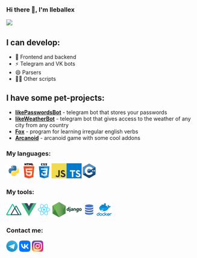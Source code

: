### Hi there 👋, I'm lleballex

![](https://komarev.com/ghpvc/?username=lleballex&color=blueviolet)

## I can develop:

- 💪 Frontend and backend
- ⚡ Telegram and VK bots
- 😄 Parsers
- 🤹🏽 Other scripts

## I have some pet-projects:

- **[likePasswordsBot](https://t.me/likePasswordsBot)** - telegram bot that stores your passwords
- **[likeWeatherBot](https://t.me/likeWeatherBot)** - telegram bot that gives access to the weather of any city from any country
- **[Fox](https://github.com/lleballex/fox)** - program for learning irregular english verbs
- **[Arcanoid](https://github.com/lleballex/arcanoid)** - arcanoid game with some cool addons

### My languages:

<img width="40px" align="left" title="Python" src="https://raw.githubusercontent.com/github/explore/main/topics/python/python.png">
<img width="40px" align="left" title="HTML" src="https://raw.githubusercontent.com/github/explore/main/topics/html/html.png">
<img width="40px" align="left" title="CSS" src="https://raw.githubusercontent.com/github/explore/main/topics/css/css.png">
<img width="40px" align="left" title="JavaScript" src="https://raw.githubusercontent.com/github/explore/main/topics/javascript/javascript.png">
<img width="40px" align="left" title="TypeScript" src="https://raw.githubusercontent.com/github/explore/main/topics/typescript/typescript.png">
<img width="40px" title="C++" src="https://raw.githubusercontent.com/github/explore/main/topics/cpp/cpp.png">

### My tools:

<img width="40px" align="left" title="Nuxt" src="https://raw.githubusercontent.com/github/explore/main/topics/nuxt/nuxt.png">
<img width="40px" align="left" title="Vue" src="https://raw.githubusercontent.com/github/explore/main/topics/vue/vue.png">
<img width="40px" align="left" title="React" src="https://raw.githubusercontent.com/github/explore/main/topics/react/react.png">
<img width="40px" align="left" title="NodeJS" src="https://raw.githubusercontent.com/github/explore/main/topics/nodejs/nodejs.png">
<img width="40px" align="left" title="Django" src="https://raw.githubusercontent.com/github/explore/main/topics/django/django.png">
<img width="40px" align="left" title="SQL" src="https://raw.githubusercontent.com/github/explore/main/topics/sql/sql.png">
<img width="40px" title="Docker" src="https://raw.githubusercontent.com/github/explore/main/topics/docker/docker.png">


### Contact me:

[<img width="30px" title="lleballex | Telegram" src="https://raw.githubusercontent.com/github/explore/main/topics/telegram/telegram.png">](https://t.me/lleballex)
[<img width="30px" title="lleballex | VK" src="https://raw.githubusercontent.com/github/explore/main/topics/vk/vk.png">](https://vk.com/lleballex)
[<img width="30px" title="lleballex | Instagram" src="https://raw.githubusercontent.com/github/explore/main/topics/instagram/instagram.png">](https://instagram.com/lleballex)
